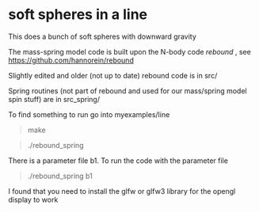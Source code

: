 # soft spheres in a line

This does a bunch of soft spheres with downward gravity

The mass-spring model code is built upon the N-body code <i> rebound </i>, 
see https://github.com/hannorein/rebound

Slightly edited and older (not up to date) rebound code is in src/

Spring routines (not part of rebound and used for our mass/spring model spin stuff) are in src_spring/

To find something to run go into myexamples/line
>  make 

>  ./rebound_spring


There is a parameter file b1.  To run the code with the parameter file
>  ./rebound_spring b1


I found that you need to install the glfw or glfw3 library for the opengl display to work

